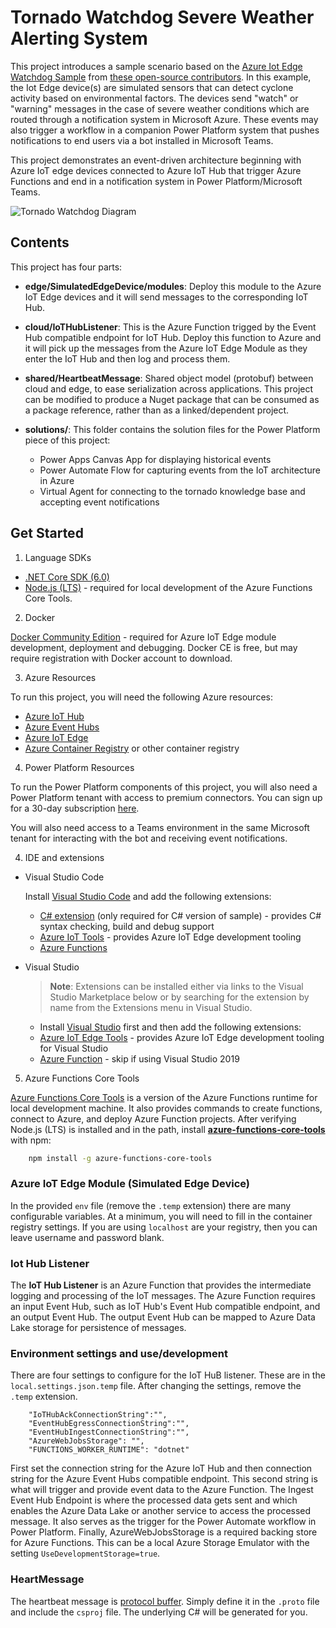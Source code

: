 # Tornado Watchdog Severe Weather Alerting System

This project introduces a sample scenario based on the [Azure Iot Edge Watchdog Sample](https://github.com/Azure-Samples/iot-edge-watchdog) from [these open-source contributors](https://github.com/Azure-Samples/iot-edge-watchdog/graphs/contributors). In this example, the Iot Edge device(s) are simulated sensors that can detect cyclone activity based on environmental factors. The devices send "watch" or "warning" messages in the case of severe weather conditions which are routed through a notification system in Microsoft Azure. These events may also trigger a workflow in a companion Power Platform system that pushes notifications to end users via a bot installed in Microsoft Teams.

This project demonstrates an event-driven architecture beginning with Azure IoT edge devices connected to Azure IoT Hub that trigger Azure Functions and end in a notification system in Power Platform/Microsoft Teams.

![Tornado Watchdog Diagram](https://user-images.githubusercontent.com/1610195/162876670-98bb928e-a761-4294-9ede-7ed86c0e4a1b.png)

## Contents

This project has four parts:

- **edge/SimulatedEdgeDevice/modules**: Deploy this module to the Azure IoT Edge devices and it will
send messages to the corresponding IoT Hub.

- **cloud/IoTHubListener**: This is the Azure Function trigged by the Event Hub compatible endpoint for IoT Hub. Deploy this function to Azure and it will pick up the messages from the Azure IoT Edge Module as they enter the IoT Hub and then log and process them.

- **shared/HeartbeatMessage**: Shared object model (protobuf) between cloud and edge, to ease serialization across applications. This project can be modified to produce a Nuget package that can be consumed as a package reference, rather than as a linked/dependent project.

- **solutions/**: This folder contains the solution files for the Power Platform piece of this project:
    - Power Apps Canvas App for displaying historical events
    - Power Automate Flow for capturing events from the IoT architecture in Azure
    - Virtual Agent for connecting to the tornado knowledge base and accepting event notifications

## Get Started

1. Language SDKs

- [.NET Core SDK (6.0)](https://www.microsoft.com/net/download)
- [Node.js (LTS)](https://nodejs.org) - required for local development of the Azure
Functions Core Tools.

2. Docker

[Docker Community Edition](https://docs.docker.com/install/) - required for Azure IoT Edge
module development, deployment and debugging. Docker CE is free, but may require registration with Docker account to download.

3. Azure Resources

To run this project, you will need the following Azure resources:
- [Azure IoT Hub](https://azure.microsoft.com/en-us/services/iot-hub/)
- [Azure Event Hubs](https://azure.microsoft.com/en-us/services/event-hubs/)
- [Azure IoT Edge](https://azure.microsoft.com/en-us/services/iot-edge/)
- [Azure Container Registry](https://azure.microsoft.com/en-us/services/container-registry/) or other container registry

4. Power Platform Resources

To run the Power Platform components of this project, you will also need a Power Platform tenant with access to premium connectors. You can
sign up for a 30-day subscription [here](https://go.microsoft.com/fwlink/?LinkId=2180357&clcid=0x409).

You will also need access to a Teams environment in the same Microsoft tenant for interacting with the bot and receiving event notifications.

4. IDE and extensions
- Visual Studio Code

    Install [Visual Studio Code](https://code.visualstudio.com/) and add the following extensions:

    - [C# extension](https://marketplace.visualstudio.com/items?itemName=ms-dotnettools.csharp) (only
    required for C# version of sample) - provides C# syntax checking, build and debug support
    - [Azure IoT Tools](https://marketplace.visualstudio.com/items?itemName=vsciot-vscode.azure-iot-tools) - provides Azure IoT Edge development tooling
    - [Azure Functions](https://marketplace.visualstudio.com/items?itemName=ms-azuretools.vscode-azurefunctions)

- Visual Studio
    > **Note**: Extensions can be installed either via links to the Visual Studio Marketplace
    below or by searching for the extension by name from the Extensions menu in Visual Studio.
    - Install [Visual Studio](https://docs.microsoft.com/en-us/visualstudio/install/install-visual-studio?view=vs-2019) first and then add the following extensions:
    - [Azure IoT Edge Tools](https://marketplace.visualstudio.com/items?itemName=vsc-iot.vs16iotedgetools) - provides Azure IoT Edge development tooling for Visual Studio
    - [Azure Function](https://marketplace.visualstudio.com/items?itemName=VisualStudioWebandAzureTools.AzureFunctionsandWebJobsTools) - skip if using Visual Studio 2019

5. Azure Functions Core Tools

 [Azure Functions Core Tools](https://github.com/Microsoft/vscode-azurefunctions/blob/master/README.md) is a version of the Azure Functions runtime for local development machine. It also provides commands to create functions, connect to Azure, and deploy Azure Function projects.  After verifying Node.js (LTS) is installed and in the path, install **[azure-functions-core-tools](https://www.npmjs.com/package/azure-functions-core-tools)** with npm:

``` bash
    npm install -g azure-functions-core-tools
```

### Azure IoT Edge Module (Simulated Edge Device)

In the provided `env` file (remove the `.temp` extension) there are many configurable variables.  At a minimum, you will need to fill in the container registry settings.
If you are using `localhost` are your registry, then you can leave username and password blank.

### Iot Hub Listener

The **IoT Hub Listener** is an Azure Function that provides the intermediate logging and processing of the IoT messages. The Azure Function requires an input Event Hub, such as IoT Hub's Event Hub compatible endpoint, and an output Event Hub. The output Event Hub can be mapped to Azure Data Lake storage for persistence of messages.

### Environment settings and use/development

There are four settings to configure for the IoT HuB listener. These are in the `local.settings.json.temp` file.  After changing the settings, remove the `.temp` extension.

```
    "IoTHubAckConnectionString":"",
    "EventHubEgressConnectionString":"",
    "EventHubIngestConnectionString":"",
    "AzureWebJobsStorage": "",
    "FUNCTIONS_WORKER_RUNTIME": "dotnet"
```

First set the connection string for the Azure IoT Hub and then connection string for the Azure Event Hubs compatible endpoint. This second string is what will trigger and provide event data to the Azure Function. The Ingest Event Hub Endpoint is where the processed data gets sent and which enables the Azure Data Lake or another service
to access the processed message.  It also serves as the trigger for the Power Automate workflow in Power Platform. Finally, AzureWebJobsStorage is a required backing store for Azure Functions.  This can be a local Azure Storage Emulator with the setting `UseDevelopmentStorage=true`.

### HeartMessage

The heartbeat message is [protocol buffer](https://developers.google.com/protocol-buffers/).  Simply define it in the `.proto`
file and include the `csproj` file.  The underlying C# will be generated for you.

